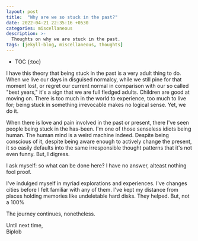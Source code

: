```yaml
---
layout: post
title:  "Why are we so stuck in the past?"
date: 2022-04-21 22:35:16 +0530
categories: miscellaneous
description: >-
  Thoughts on why we are stuck in the past.
tags: [jekyll-blog, miscellaneous, thoughts]
---
```


<style type='text/css'>#markdown-toc::before{content:'Table of Contents';font-weight:700}#markdown-toc{border:3px solid #aaa;padding:1.5em;margin-left:0;display:inline-block}</style>

* TOC
{:toc}

I have this theory that being stuck in the past is a very adult thing to do. When we live our days in disguised normalcy, while we still pine for that moment lost, or regret our current normal in comparison with our so called "best years," it's a sign that we are full fledged adults. Children are good at moving on. There is too much in the world to experience, too much to live for; being stuck in something irrevocable makes no logical sense. Yet, we do it.

When there is love and pain involved in the past or present, there I've seen people being stuck in the has-been. I'm one of those senseless idiots being human. The human mind is a weird machine indeed. Despite being conscious of it, despite being aware enough to actively change the present, it so easily defaults into the same irresponsible thought patterns that it's not even funny. But, I digress.

I ask myself: so what can be done here? I have no answer, alteast nothing fool proof.

I've indulged myself in myriad explorations and experiences. I've changes cities before I felt familiar with any of them. I've kept my distance from places holding memories like undeletable hard disks. They helped. But, not a 100%

The journey continues, nonetheless.

Until next time, <br>
Biplob
